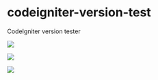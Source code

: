 # codeigniter-version-test
CodeIgniter version tester


<a href="https://codeclimate.com/github/Calico90/codeigniter-version-test"><img src="https://codeclimate.com/github/Calico90/codeigniter-version-test/badges/gpa.svg" /></a>

<a href="https://codeclimate.com/github/Calico90/codeigniter-version-test/coverage"><img src="https://codeclimate.com/github/Calico90/codeigniter-version-test/badges/coverage.svg" /></a>

<img src="https://travis-ci.org/Calico90/codeigniter-version-test.svg" />
